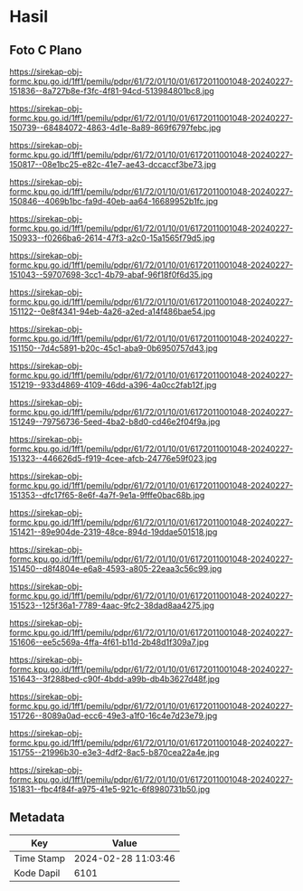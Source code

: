 # Hasil

## Foto C Plano

https://sirekap-obj-formc.kpu.go.id/1ff1/pemilu/pdpr/61/72/01/10/01/6172011001048-20240227-151836--8a727b8e-f3fc-4f81-94cd-513984801bc8.jpg

https://sirekap-obj-formc.kpu.go.id/1ff1/pemilu/pdpr/61/72/01/10/01/6172011001048-20240227-150739--68484072-4863-4d1e-8a89-869f6797febc.jpg

https://sirekap-obj-formc.kpu.go.id/1ff1/pemilu/pdpr/61/72/01/10/01/6172011001048-20240227-150817--08e1bc25-e82c-41e7-ae43-dccaccf3be73.jpg

https://sirekap-obj-formc.kpu.go.id/1ff1/pemilu/pdpr/61/72/01/10/01/6172011001048-20240227-150846--4069b1bc-fa9d-40eb-aa64-16689952b1fc.jpg

https://sirekap-obj-formc.kpu.go.id/1ff1/pemilu/pdpr/61/72/01/10/01/6172011001048-20240227-150933--f0266ba6-2614-47f3-a2c0-15a1565f79d5.jpg

https://sirekap-obj-formc.kpu.go.id/1ff1/pemilu/pdpr/61/72/01/10/01/6172011001048-20240227-151043--59707698-3cc1-4b79-abaf-96f18f0f6d35.jpg

https://sirekap-obj-formc.kpu.go.id/1ff1/pemilu/pdpr/61/72/01/10/01/6172011001048-20240227-151122--0e8f4341-94eb-4a26-a2ed-a14f486bae54.jpg

https://sirekap-obj-formc.kpu.go.id/1ff1/pemilu/pdpr/61/72/01/10/01/6172011001048-20240227-151150--7d4c5891-b20c-45c1-aba9-0b6950757d43.jpg

https://sirekap-obj-formc.kpu.go.id/1ff1/pemilu/pdpr/61/72/01/10/01/6172011001048-20240227-151219--933d4869-4109-46dd-a396-4a0cc2fab12f.jpg

https://sirekap-obj-formc.kpu.go.id/1ff1/pemilu/pdpr/61/72/01/10/01/6172011001048-20240227-151249--79756736-5eed-4ba2-b8d0-cd46e2f04f9a.jpg

https://sirekap-obj-formc.kpu.go.id/1ff1/pemilu/pdpr/61/72/01/10/01/6172011001048-20240227-151323--446626d5-f919-4cee-afcb-24776e59f023.jpg

https://sirekap-obj-formc.kpu.go.id/1ff1/pemilu/pdpr/61/72/01/10/01/6172011001048-20240227-151353--dfc17f65-8e6f-4a7f-9e1a-9fffe0bac68b.jpg

https://sirekap-obj-formc.kpu.go.id/1ff1/pemilu/pdpr/61/72/01/10/01/6172011001048-20240227-151421--89e904de-2319-48ce-894d-19ddae501518.jpg

https://sirekap-obj-formc.kpu.go.id/1ff1/pemilu/pdpr/61/72/01/10/01/6172011001048-20240227-151450--d8f4804e-e6a8-4593-a805-22eaa3c56c99.jpg

https://sirekap-obj-formc.kpu.go.id/1ff1/pemilu/pdpr/61/72/01/10/01/6172011001048-20240227-151523--125f36a1-7789-4aac-9fc2-38dad8aa4275.jpg

https://sirekap-obj-formc.kpu.go.id/1ff1/pemilu/pdpr/61/72/01/10/01/6172011001048-20240227-151606--ee5c569a-4ffa-4f61-b11d-2b48d1f309a7.jpg

https://sirekap-obj-formc.kpu.go.id/1ff1/pemilu/pdpr/61/72/01/10/01/6172011001048-20240227-151643--3f288bed-c90f-4bdd-a99b-db4b3627d48f.jpg

https://sirekap-obj-formc.kpu.go.id/1ff1/pemilu/pdpr/61/72/01/10/01/6172011001048-20240227-151726--8089a0ad-ecc6-49e3-a1f0-16c4e7d23e79.jpg

https://sirekap-obj-formc.kpu.go.id/1ff1/pemilu/pdpr/61/72/01/10/01/6172011001048-20240227-151755--21996b30-e3e3-4df2-8ac5-b870cea22a4e.jpg

https://sirekap-obj-formc.kpu.go.id/1ff1/pemilu/pdpr/61/72/01/10/01/6172011001048-20240227-151831--fbc4f84f-a975-41e5-921c-6f8980731b50.jpg


## Metadata

| Key        | Value               |
| ---------- | ------------------- |
| Time Stamp | 2024-02-28 11:03:46 |
| Kode Dapil | 6101                |



